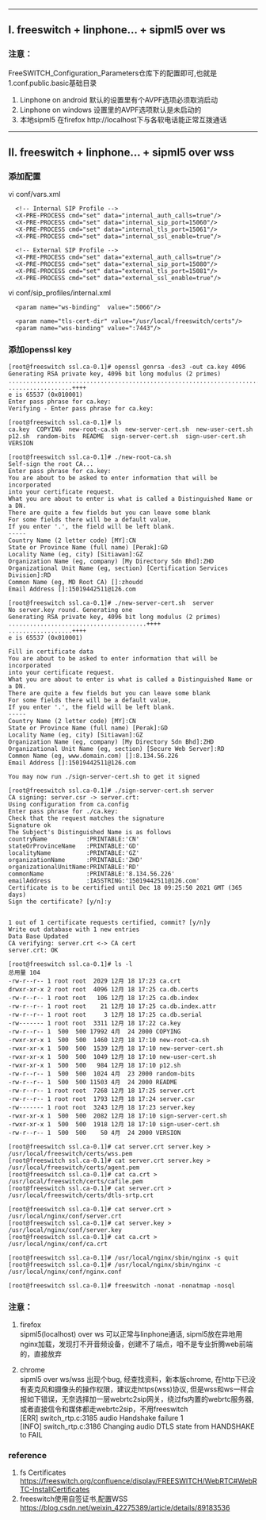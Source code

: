 ----------------------------------------------------------------------------------  
  
## I. freeswitch + linphone... + sipml5 over ws  

### 注意：
FreeSWITCH_Configuration_Parameters仓库下的配置即可,也就是1.conf.public.basic基础目录  

1. Linphone on android 默认的设置里有个AVPF选项必须取消启动
2. Linphone on windows 设置里的AVPF选项默认是未启动的
3. 本地sipml5 在firefox http://localhost下与各软电话能正常互拨通话

----------------------------------------------------------------------------------  

## II. freeswitch + linphone... + sipml5 over wss  
  
### 添加配置
vi conf/vars.xml
```
  <!-- Internal SIP Profile -->
  <X-PRE-PROCESS cmd="set" data="internal_auth_calls=true"/>
  <X-PRE-PROCESS cmd="set" data="internal_sip_port=15060"/>
  <X-PRE-PROCESS cmd="set" data="internal_tls_port=15061"/>
  <X-PRE-PROCESS cmd="set" data="internal_ssl_enable=true"/>

  <!-- External SIP Profile -->
  <X-PRE-PROCESS cmd="set" data="external_auth_calls=true"/>
  <X-PRE-PROCESS cmd="set" data="external_sip_port=15080"/>
  <X-PRE-PROCESS cmd="set" data="external_tls_port=15081"/>
  <X-PRE-PROCESS cmd="set" data="external_ssl_enable=true"/>
```

vi conf/sip_profiles/internal.xml
```
  <param name="ws-binding"  value=":5066"/>

  <param name="tls-cert-dir" value="/usr/local/freeswitch/certs"/>
  <param name="wss-binding" value=":7443"/>
```

### 添加openssl key
```
[root@freeswitch ssl.ca-0.1]# openssl genrsa -des3 -out ca.key 4096
Generating RSA private key, 4096 bit long modulus (2 primes)
.................................................................................................................................................++++
..................++++
e is 65537 (0x010001)
Enter pass phrase for ca.key:
Verifying - Enter pass phrase for ca.key:

[root@freeswitch ssl.ca-0.1]# ls
ca.key  COPYING  new-root-ca.sh  new-server-cert.sh  new-user-cert.sh  p12.sh  random-bits  README  sign-server-cert.sh  sign-user-cert.sh  VERSION

[root@freeswitch ssl.ca-0.1]# ./new-root-ca.sh 
Self-sign the root CA...
Enter pass phrase for ca.key:
You are about to be asked to enter information that will be incorporated
into your certificate request.
What you are about to enter is what is called a Distinguished Name or a DN.
There are quite a few fields but you can leave some blank
For some fields there will be a default value,
If you enter '.', the field will be left blank.
-----
Country Name (2 letter code) [MY]:CN
State or Province Name (full name) [Perak]:GD
Locality Name (eg, city) [Sitiawan]:GZ
Organization Name (eg, company) [My Directory Sdn Bhd]:ZHD
Organizational Unit Name (eg, section) [Certification Services Division]:RD
Common Name (eg, MD Root CA) []:zhoudd
Email Address []:15019442511@126.com

[root@freeswitch ssl.ca-0.1]# ./new-server-cert.sh  server
No server.key round. Generating one
Generating RSA private key, 4096 bit long modulus (2 primes)
.......................................++++
..................++++
e is 65537 (0x010001)

Fill in certificate data
You are about to be asked to enter information that will be incorporated
into your certificate request.
What you are about to enter is what is called a Distinguished Name or a DN.
There are quite a few fields but you can leave some blank
For some fields there will be a default value,
If you enter '.', the field will be left blank.
-----
Country Name (2 letter code) [MY]:CN
State or Province Name (full name) [Perak]:GD
Locality Name (eg, city) [Sitiawan]:GZ
Organization Name (eg, company) [My Directory Sdn Bhd]:ZHD
Organizational Unit Name (eg, section) [Secure Web Server]:RD
Common Name (eg, www.domain.com) []:8.134.56.226
Email Address []:15019442511@126.com

You may now run ./sign-server-cert.sh to get it signed

[root@freeswitch ssl.ca-0.1]# ./sign-server-cert.sh server
CA signing: server.csr -> server.crt:
Using configuration from ca.config
Enter pass phrase for ./ca.key:
Check that the request matches the signature
Signature ok
The Subject's Distinguished Name is as follows
countryName           :PRINTABLE:'CN'
stateOrProvinceName   :PRINTABLE:'GD'
localityName          :PRINTABLE:'GZ'
organizationName      :PRINTABLE:'ZHD'
organizationalUnitName:PRINTABLE:'RD'
commonName            :PRINTABLE:'8.134.56.226'
emailAddress          :IA5STRING:'15019442511@126.com'
Certificate is to be certified until Dec 18 09:25:50 2021 GMT (365 days)
Sign the certificate? [y/n]:y


1 out of 1 certificate requests certified, commit? [y/n]y
Write out database with 1 new entries
Data Base Updated
CA verifying: server.crt <-> CA cert
server.crt: OK

[root@freeswitch ssl.ca-0.1]# ls -l
总用量 104
-rw-r--r-- 1 root root  2029 12月 18 17:23 ca.crt
drwxr-xr-x 2 root root  4096 12月 18 17:25 ca.db.certs
-rw-r--r-- 1 root root   106 12月 18 17:25 ca.db.index
-rw-r--r-- 1 root root    21 12月 18 17:25 ca.db.index.attr
-rw-r--r-- 1 root root     3 12月 18 17:25 ca.db.serial
-rw------- 1 root root  3311 12月 18 17:22 ca.key
-rw-r--r-- 1  500  500 17992 4月  24 2000 COPYING
-rwxr-xr-x 1  500  500  1460 12月 18 17:10 new-root-ca.sh
-rwxr-xr-x 1  500  500  1539 12月 18 17:10 new-server-cert.sh
-rwxr-xr-x 1  500  500  1049 12月 18 17:10 new-user-cert.sh
-rwxr-xr-x 1  500  500   984 12月 18 17:10 p12.sh
-rw-r--r-- 1  500  500  1024 4月  23 2000 random-bits
-rw-r--r-- 1  500  500 11503 4月  24 2000 README
-rw-r--r-- 1 root root  7268 12月 18 17:25 server.crt
-rw-r--r-- 1 root root  1793 12月 18 17:24 server.csr
-rw------- 1 root root  3243 12月 18 17:23 server.key
-rwxr-xr-x 1  500  500  2082 12月 18 17:10 sign-server-cert.sh
-rwxr-xr-x 1  500  500  1918 12月 18 17:10 sign-user-cert.sh
-rw-r--r-- 1  500  500    50 4月  24 2000 VERSION
 
[root@freeswitch ssl.ca-0.1]# cat server.crt server.key > /usr/local/freeswitch/certs/wss.pem
[root@freeswitch ssl.ca-0.1]# cat server.crt server.key > /usr/local/freeswitch/certs/agent.pem
[root@freeswitch ssl.ca-0.1]# cat ca.crt > /usr/local/freeswitch/certs/cafile.pem
[root@freeswitch ssl.ca-0.1]# cat server.crt > /usr/local/freeswitch/certs/dtls-srtp.crt

[root@freeswitch ssl.ca-0.1]# cat server.crt > /usr/local/nginx/conf/server.crt
[root@freeswitch ssl.ca-0.1]# cat server.key > /usr/local/nginx/conf/server.key
[root@freeswitch ssl.ca-0.1]# cat ca.crt > /usr/local/nginx/conf/ca.crt

[root@freeswitch ssl.ca-0.1]# /usr/local/nginx/sbin/nginx -s quit
[root@freeswitch ssl.ca-0.1]# /usr/local/nginx/sbin/nginx -c /usr/local/nginx/conf/nginx.conf

[root@freeswitch ssl.ca-0.1]# freeswitch -nonat -nonatmap -nosql
```
### 注意：
1. firefox  
sipml5(localhost) over ws 可以正常与linphone通话, sipml5放在异地用nginx加载，发现打不开音频设备，创建不了端点，咱不是专业折腾web前端的，直接放弃  

2. chrome  
sipml5 over ws/wss 出现个bug, 经查找资料，新本版chrome, 在http下已没有麦克风和摄像头的操作权限，建议走https(wss)协议,
但是wss和ws一样会报如下错误，无奈选择加一层webrtc2sip网关，绕过fs内置的webrtc服务器,或者直接信令和媒体都走webrtc2sip，不用freeswitch  
[ERR] switch_rtp.c:3185 audio Handshake failure 1  
[INFO] switch_rtp.c:3186 Changing audio DTLS state from HANDSHAKE to FAIL  


### reference
1. fs Certificates  
https://freeswitch.org/confluence/display/FREESWITCH/WebRTC#WebRTC-InstallCertificates
2. freeswitch使用自签证书,配置WSS  
https://blog.csdn.net/weixin_42275389/article/details/89183536

